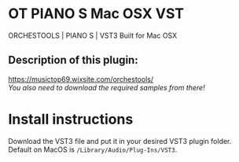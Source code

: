 # OT PIANO S Mac OSX VST
ORCHESTOOLS | PIANO S | VST3 Built for Mac OSX

## Description of this plugin:
https://musictop69.wixsite.com/orchestools/<br>
_You also need to download the required samples from there!_

# Install instructions
Download the VST3 file and put it in your desired VST3 plugin folder.<br>
Default on MacOS is `/Library/Audio/Plug-Ins/VST3`.
